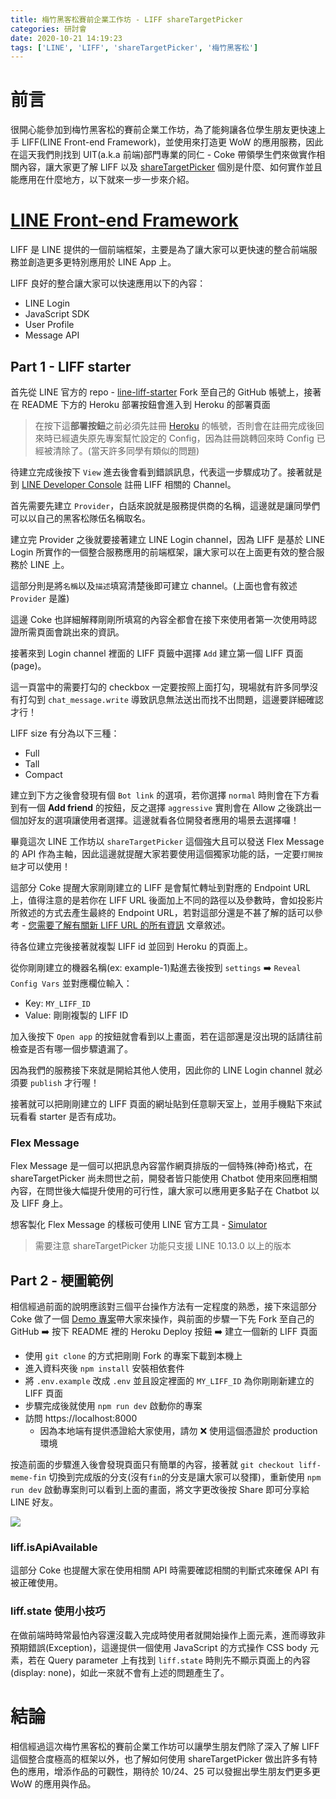 ```yaml
---
title: 梅竹黑客松賽前企業工作坊 - LIFF shareTargetPicker
categories: 研討會
date: 2020-10-21 14:19:23
tags: ['LINE', 'LIFF', 'shareTargetPicker', '梅竹黑客松']
---
```


<style>
  section.compact {
    font-size: 150%  
  }
  img[alt~="center"] {
    display: block;
    margin: 0 auto;
  }
</style>

# 前言

很開心能參加到梅竹黑客松的賽前企業工作坊，為了能夠讓各位學生朋友更快速上手 LIFF(LINE Front-end Framework)，並使用來打造更 WoW 的應用服務，因此在這天我們則找到 UIT(a.k.a 前端)部門專業的同仁 - Coke 帶領學生們來做實作相關內容，讓大家更了解 LIFF 以及 [shareTargetPicker](https://developers.line.biz/en/reference/liff/#share-target-picker) 個別是什麼、如何實作並且能應用在什麼地方，以下就來一步一步來介紹。

<!-- more -->

# [LINE Front-end Framework](https://developers.line.biz/en/docs/liff/overview/)

<script async class="speakerdeck-embed" data-slide="4" data-id="29f68cae8f9d4a80adde4ebf5a5fca5e" data-ratio="1.77777777777778" src="//speakerdeck.com/assets/embed.js"></script>

LIFF 是 LINE 提供的一個前端框架，主要是為了讓大家可以更快速的整合前端服務並創造更多更特別應用於 LINE App 上。

<script async class="speakerdeck-embed" data-slide="6" data-id="29f68cae8f9d4a80adde4ebf5a5fca5e" data-ratio="1.77777777777778" src="//speakerdeck.com/assets/embed.js"></script>

LIFF 良好的整合讓大家可以快速應用以下的內容：

- LINE Login
- JavaScript SDK
- User Profile
- Message API

## Part 1 - LIFF starter

<script async class="speakerdeck-embed" data-slide="8" data-id="29f68cae8f9d4a80adde4ebf5a5fca5e" data-ratio="1.77777777777778" src="//speakerdeck.com/assets/embed.js"></script>

首先從 LINE 官方的 repo - [line-liff-starter](https://github.com/line/line-liff-starter) Fork 至自己的 GitHub 帳號上，接著在 README 下方的 Heroku 部署按鈕會進入到 Heroku 的部署頁面

> 在按下這**部署按鈕**之前必須先註冊 [Heroku](https://www.heroku.com/) 的帳號，否則會在註冊完成後回來時已經遺失原先專案幫忙設定的 Config，因為註冊跳轉回來時 Config 已經被清除了。(當天許多同學有類似的問題)

<script async class="speakerdeck-embed" data-slide="12" data-id="29f68cae8f9d4a80adde4ebf5a5fca5e" data-ratio="1.77777777777778" src="//speakerdeck.com/assets/embed.js"></script>

待建立完成後按下 `View` 進去後會看到錯誤訊息，代表這一步驟成功了。接著就是到 [LINE Developer Console](https://developers.line.biz/console) 註冊 LIFF 相關的 Channel。

<script async class="speakerdeck-embed" data-slide="15" data-id="29f68cae8f9d4a80adde4ebf5a5fca5e" data-ratio="1.77777777777778" src="//speakerdeck.com/assets/embed.js"></script>

首先需要先建立 `Provider`，白話來說就是服務提供商的名稱，這邊就是讓同學們可以以自己的黑客松隊伍名稱取名。

<script async class="speakerdeck-embed" data-slide="17" data-id="29f68cae8f9d4a80adde4ebf5a5fca5e" data-ratio="1.77777777777778" src="//speakerdeck.com/assets/embed.js"></script>

建立完 Provider 之後就要接著建立 LINE Login channel，因為 LIFF 是基於 LINE Login 所實作的一個整合服務應用的前端框架，讓大家可以在上面更有效的整合服務於 LINE 上。

這部分則是將`名稱`以及`描述`填寫清楚後即可建立 channel。(上面也會有敘述 `Provider` 是誰)

<script async class="speakerdeck-embed" data-slide="18" data-id="29f68cae8f9d4a80adde4ebf5a5fca5e" data-ratio="1.77777777777778" src="//speakerdeck.com/assets/embed.js"></script>

這邊 Coke 也詳細解釋剛剛所填寫的內容全都會在接下來使用者第一次使用時認證所需頁面會跳出來的資訊。

<script async class="speakerdeck-embed" data-slide="19" data-id="29f68cae8f9d4a80adde4ebf5a5fca5e" data-ratio="1.77777777777778" src="//speakerdeck.com/assets/embed.js"></script>

接著來到 Login channel 裡面的 LIFF 頁籤中選擇 `Add` 建立第一個 LIFF 頁面(page)。

<script async class="speakerdeck-embed" data-slide="20" data-id="29f68cae8f9d4a80adde4ebf5a5fca5e" data-ratio="1.77777777777778" src="//speakerdeck.com/assets/embed.js"></script>

這一頁當中的需要打勾的 checkbox 一定要按照上面打勾，現場就有許多同學沒有打勾到 `chat_message.write` 導致訊息無法送出而找不出問題，這邊要詳細確認才行！

LIFF size 有分為以下三種：

- Full
- Tall
- Compact

<script async class="speakerdeck-embed" data-slide="23" data-id="29f68cae8f9d4a80adde4ebf5a5fca5e" data-ratio="1.77777777777778" src="//speakerdeck.com/assets/embed.js"></script>

建立到下方之後會發現有個 `Bot link` 的選項，若你選擇 `normal` 時則會在下方看到有一個 **Add friend** 的按鈕，反之選擇 `aggressive` 實則會在 Allow 之後跳出一個加好友的選項讓使用者選擇。這邊就看各位開發者應用的場景去選擇囉！

<script async class="speakerdeck-embed" data-slide="25" data-id="29f68cae8f9d4a80adde4ebf5a5fca5e" data-ratio="1.77777777777778" src="//speakerdeck.com/assets/embed.js"></script>

畢竟這次 LINE 工作坊以 `shareTargetPicker` 這個強大且可以發送 Flex Message 的 API 作為主軸，因此這邊就提醒大家若要使用這個獨家功能的話，一定要`打開按鈕`才可以使用！

<script async class="speakerdeck-embed" data-slide="27" data-id="29f68cae8f9d4a80adde4ebf5a5fca5e" data-ratio="1.77777777777778" src="//speakerdeck.com/assets/embed.js"></script>

這部分 Coke 提醒大家剛剛建立的 LIFF 是會幫忙轉址到對應的 Endpoint URL 上，值得注意的是若你在 LIFF URL 後面加上不同的路徑以及參數時，會如投影片所敘述的方式去產生最終的 Endpoint URL，若對這部分還是不甚了解的話可以參考 - [您需要了解有關新 LIFF URL 的所有資訊](https://engineering.linecorp.com/zh-hant/blog/new-liff-url-infomation/) 文章敘述。

<script async class="speakerdeck-embed" data-slide="28" data-id="29f68cae8f9d4a80adde4ebf5a5fca5e" data-ratio="1.77777777777778" src="//speakerdeck.com/assets/embed.js"></script>

待各位建立完後接著就複製 LIFF id 並回到 Heroku 的頁面上。

<script async class="speakerdeck-embed" data-slide="30" data-id="29f68cae8f9d4a80adde4ebf5a5fca5e" data-ratio="1.77777777777778" src="//speakerdeck.com/assets/embed.js"></script>

從你剛剛建立的機器名稱(ex: example-1)點進去後按到 `settings` ➡️ `Reveal Config Vars` 並對應欄位輸入：

- Key: `MY_LIFF_ID`
- Value: 剛剛複製的 LIFF ID

<script async class="speakerdeck-embed" data-slide="32" data-id="29f68cae8f9d4a80adde4ebf5a5fca5e" data-ratio="1.77777777777778" src="//speakerdeck.com/assets/embed.js"></script>

加入後按下 `Open app` 的按鈕就會看到以上畫面，若在這部還是沒出現的話請往前檢查是否有哪一個步驟遺漏了。

<script async class="speakerdeck-embed" data-slide="35" data-id="29f68cae8f9d4a80adde4ebf5a5fca5e" data-ratio="1.77777777777778" src="//speakerdeck.com/assets/embed.js"></script>

因為我們的服務接下來就是開給其他人使用，因此你的 LINE Login channel 就必須要 `publish` 才行喔！

<script async class="speakerdeck-embed" data-slide="36" data-id="29f68cae8f9d4a80adde4ebf5a5fca5e" data-ratio="1.77777777777778" src="//speakerdeck.com/assets/embed.js"></script>

接著就可以把剛剛建立的 LIFF 頁面的網址貼到任意聊天室上，並用手機點下來試玩看看 starter 是否有成功。

### Flex Message

<script async class="speakerdeck-embed" data-slide="38" data-id="29f68cae8f9d4a80adde4ebf5a5fca5e" data-ratio="1.77777777777778" src="//speakerdeck.com/assets/embed.js"></script>

Flex Message 是一個可以把訊息內容當作網頁排版的一個特殊(神奇)格式，在 shareTargetPicker 尚未問世之前，開發者皆只能使用 Chatbot 使用來回應相關內容，在問世後大幅提升使用的可行性，讓大家可以應用更多點子在 Chatbot 以及 LIFF 身上。

想客製化 Flex Message 的樣板可使用 LINE 官方工具 - [Simulator](https://developers.line.biz/flex-simulator/)

> 需要注意 shareTargetPicker 功能只支援 LINE 10.13.0 以上的版本

## Part 2 - 梗圖範例

相信經過前面的說明應該對三個平台操作方法有一定程度的熟悉，接下來這部分 Coke 做了一個 [Demo 專案](https://github.com/cichien/liff-workshop-demo)帶大家來操作，與前面的步驟一下先 Fork 至自己的 GitHub ➡️ 按下 README 裡的 Heroku Deploy 按鈕 ➡️ 建立一個新的 LIFF 頁面

<script async class="speakerdeck-embed" data-slide="45" data-id="29f68cae8f9d4a80adde4ebf5a5fca5e" data-ratio="1.77777777777778" src="//speakerdeck.com/assets/embed.js"></script>

- 使用 `git clone` 的方式把剛剛 Fork 的專案下載到本機上
- 進入資料夾後 `npm install` 安裝相依套件
- 將 `.env.example` 改成 `.env` 並且設定裡面的 `MY_LIFF_ID` 為你剛剛新建立的 LIFF 頁面
- 步驟完成後就使用 `npm run dev` 啟動你的專案
- 訪問 https://localhost:8000
  - 因為本地端有提供憑證給大家使用，請勿 ❌ 使用這個憑證於 production 環境

<script async class="speakerdeck-embed" data-slide="48" data-id="29f68cae8f9d4a80adde4ebf5a5fca5e" data-ratio="1.77777777777778" src="//speakerdeck.com/assets/embed.js"></script>

按造前面的步驟進入後會發現頁面只有簡單的內容，接著就 `git checkout liff-meme-fin` 切換到完成版的分支(沒有`fin`的分支是讓大家可以發揮)，重新使用 `npm run dev` 啟動專案則可以看到上面的畫面，將文字更改後按 Share 即可分享給 LINE 好友。

![](https://nijialin.com/2020/target-picker-sample.PNG)

### liff.isApiAvailable

<script async class="speakerdeck-embed" data-slide="49" data-id="29f68cae8f9d4a80adde4ebf5a5fca5e" data-ratio="1.77777777777778" src="//speakerdeck.com/assets/embed.js"></script>

這部分 Coke 也提醒大家在使用相關 API 時需要確認相關的判斷式來確保 API 有被正確使用。

### liff.state 使用小技巧

<script async class="speakerdeck-embed" data-slide="54" data-id="29f68cae8f9d4a80adde4ebf5a5fca5e" data-ratio="1.77777777777778" src="//speakerdeck.com/assets/embed.js"></script>

在做前端時時常最怕內容還沒載入完成時使用者就開始操作上面元素，進而導致非預期錯誤(Exception)，這邊提供一個使用 JavaScript 的方式操作 CSS body 元素，若在 Query parameter 上有找到 `liff.state` 時則先不顯示頁面上的內容(display: none)，如此一來就不會有上述的問題產生了。

# 結論

相信經過這次梅竹黑客松的賽前企業工作坊可以讓學生朋友們除了深入了解 LIFF 這個整合度極高的框架以外，也了解如何使用 shareTargetPicker 做出許多有特色的應用，增添作品的可觀性，期待於 10/24、25 可以發掘出學生朋友們更多更 WoW 的應用與作品。
